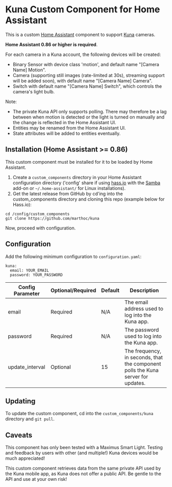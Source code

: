 # Kuna Custom Component for Home Assistant

This is a custom [Home Assistant](https://home-assistant.io/) component to support [Kuna](www.getkuna.com) cameras.

**Home Assistant 0.86 or higher is required**.

For each camera in a Kuna account, the following devices will be created:

- Binary Sensor with device class 'motion', and default name "[Camera Name] Motion".
- Camera (supporting still images (rate-limited at 30s), streaming support will be added soon), with default name "[Camera Name] Camera".
- Switch with default name "[Camera Name] Switch", which controls the camera's light bulb.

Note:

- The private Kuna API only supports polling. There may therefore be a lag between when motion is detected or the light is turned on manually and the change is reflected in the Home Assistant UI.
- Entities may be renamed from the Home Assistant UI.
- State attributes will be added to entities eventually.

## Installation (Home Assistant >= 0.86)
This custom component must be installed for it to be loaded by Home Assistant.

1. Create a `custom_components` directory in your Home Assistant configuration directory ('config' share if using [hass.io](https://home-assistant.io/hassio/) with the [Samba](https://home-assistant.io/addons/samba/) add-on or `~/.home-assistant/` for Linux installations).
1. Get the latest release from GitHub by cd'ing into the custom_components directory and cloning this repo (example below for Hass.io):
```
cd /config/custom_components
git clone https://github.com/marthoc/kuna
```

Now, proceed with configuration.

## Configuration

Add the following minimum configuration to `configuration.yaml`:

```
kuna:
  email: YOUR_EMAIL
  password: YOUR_PASSWORD
```

| Config Parameter | Optional/Required | Default | Description |
|------------------|-------------------|---------|-------------|
| email            | Required          | N/A     | The email address used to log into the Kuna app. |
| password         | Required          | N/A     | The password used to log into the Kuna app. |
| update_interval  | Optional          | 15      | The frequency, in seconds, that the component polls the Kuna server for updates. |

## Updating

To update the custom component, cd into the `custom_components/kuna` directory and `git pull`.

## Caveats

This component has only been tested with a Maximus Smart Light. Testing and feedback by users with other (and multiple!) Kuna devices would be much appreciated!

This custom component retrieves data from the same private API used by the Kuna mobile app, as Kuna does not offer a public API. Be gentle to the API and use at your own risk!
